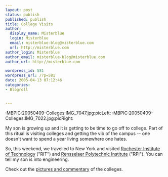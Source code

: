 ```yaml
---
layout: post
status: publish
published: publish
title: College Visits
author:
  display_name: Misterblue
  login: Misterblue
  email: misterblue-blog@misterblue.com
  url: http://misterblue.com
author_login: Misterblue
author_email: misterblue-blog@misterblue.com
author_url: http://misterblue.com

wordpress_id: 581
wordpress_url: /?p=581
date: 2005-04-13 07:12:46
categories:
- Blogroll


---
```

 :MBPIC:20050409-Colleges:IMG_7047.jpg:picLeft:
 :MBPIC:20050409-Colleges:IMG_7022.jpg:picRight:
<p>
          My son is growing up and it is getting to be time to
          go off to college.
          Part of this ritual is visiting colleges and getting
          the vib of the campus -- one doesn't want to spend
          a year living somewhere one hates.
          </p>
          <p>
              So, this weekend, we travelled to New York and
              visited
              <a href="http://www.rit.edu/">Rochester Institute of Technology</a>
              ("RIT")
              and
              <a href="http://www.rpi.edu/">Rensselaer Polytechnic Institute</a>
              ("RPI").
              You can tell my son is into engineering.
          </p>

<p>
Check out the 
<a href="http://pics.misterblue.com/20050409-Colleges/">pictures and commentary</a>
 of the colleges.
</p>
